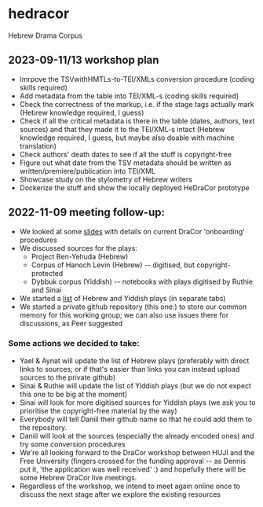 # hedracor
Hebrew Drama Corpus


## 2023-09-11/13 workshop plan

* Imrpove the TSVwithHMTLs-to-TEI/XMLs conversion procedure (coding skills required)
* Add metadata from the table into TEI/XML-s (coding skills required)
* Check the correctness of the markup, i.e. if the stage tags actually mark (Hebrew knowledge required, I guess)
* Check if all the critical metadata is there in the table (dates, authors, text sources) and that they made it to the TEI/XML-s intact (Hebrew knowledge required, I guess, but maybe also doable with machine translation)
* Check authors' death dates to see if all the stuff is copyright-free
* Figure out what date from the TSV metadata should be written as written/premiere/publication into TEI/XML
* Showcase study on the stylometry of Hebrew writers 
* Dockerize the stuff and show the locally deployed HeDraCor prototype 

## 2022-11-09 meeting follow-up:

* We looked at some [slides](https://docs.google.com/presentation/d/1St-H1dawSyRf4UGV3kVwBw8JFqfmm7ctelpXbmqyjWE/edit?usp=sharing) with details on current DraCor 'onboarding' procedures 
* We discussed sources for the plays:
  * Project Ben-Yehuda (Hebrew)
  * Corpus of Hanoch Levin (Hebrew) -- digitised, but copyright-protected
  * Dybbuk corpus (Yiddish) -- notebooks with plays digitised by Ruthie and Sinai 
* We started a [list](https://docs.google.com/spreadsheets/d/1GushGoKGnJQVe2HxEMlvjz-4Rwr4xbbaRWrbCbjAwXo/edit?usp=sharing) of Hebrew and Yiddish plays (in separate tabs)
* We started a private github repository (this one:) to store our common memory for this working group; we can also use issues there for discussions, as Peer suggested

### Some actions we decided to take:

* Yael & Aynat will update the list of Hebrew plays (preferably with direct links to sources; or if that's easier than links you can instead upload sources to the private github)
* Sinai & Ruthie will update the list of Yiddish plays (but we do not expect this one to be big at the moment)
* Sinai will look for more digitised sources for Yiddish plays (we ask you to prioritise the copyright-free material by the way)
* Everybody will tell Daniil their github name so that he could add them to the  repository. 
* Daniil will look at the sources (especially the already encoded ones) and try some conversion procedures
* We're all looking forward to the DraCor workshop between HUJI and the Free University (fingers crossed for the funding approval -- as Dennis put it, 'the application was well received' :) and hopefully there will be some Hebrew DraCor live meetings. 
* Regardless of the workshop, we intend to meet again online once to discuss the next stage after we explore the existing resources 
